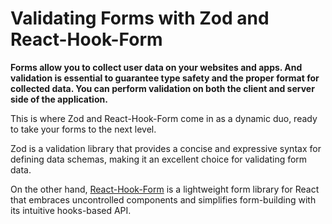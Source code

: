 # Validating Forms with Zod and React-Hook-Form

**Forms allow you to collect user data on your websites and apps. And validation is essential to guarantee type safety and the proper format for collected data. You can perform validation on both the client and server side of the application.**

This is where Zod and React-Hook-Form come in as a dynamic duo, ready to take your forms to the next level.

Zod is a validation library that provides a concise and expressive syntax for defining data schemas, making it an excellent choice for validating form data.

On the other hand, [React-Hook-Form](https://react-hook-form.com/) is a lightweight form library for React that embraces uncontrolled components and simplifies form-building with its intuitive hooks-based API.
